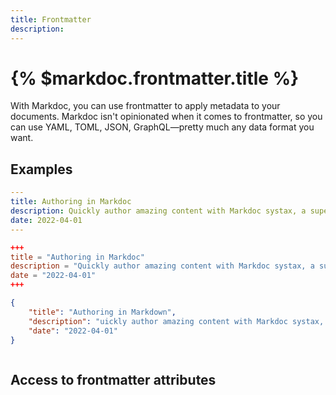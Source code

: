 ```yaml
---
title: Frontmatter
description:
---
```


# {% $markdoc.frontmatter.title %}

With Markdoc, you can use frontmatter to apply metadata to your documents. Markdoc isn't opinionated when it comes to frontmatter, so you can use YAML, TOML, JSON, GraphQL—pretty much any data format you want.

## Examples

```yaml
---
title: Authoring in Markdoc
description: Quickly author amazing content with Markdoc systax, a superset of Markdown.
date: 2022-04-01
---
```


```toml
+++
title = "Authoring in Markdoc"
description = "Quickly author amazing content with Markdoc systax, a superset of Markdown."
date = "2022-04-01"
+++
```

```json
{
    "title": "Authoring in Markdown",
    "description": "uickly author amazing content with Markdoc systax, a superset of Markdown.",
    "date": "2022-04-01"
}
```

```graphql

```

## Access to frontmatter attributes

